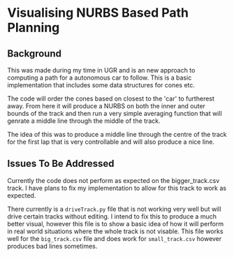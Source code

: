 # Visualising NURBS Based Path Planning

## Background
This was made during my time in UGR and is an new approach to computing a path for a autonomous car to follow. This is a basic implementation that includes some data structures for cones etc.

The code will order the cones based on closest to the 'car' to furtherest away. From here it will produce a NURBS on both the inner and outer bounds of the track and then run a very simple averaging function that will genrate a middle line through the middle of the track. 

The idea of this was to produce a middle line through the centre of the track for the first lap that is very controllable and will also produce a nice line.


## Issues To Be Addressed
Currently the code does not perform as expected on the bigger_track.csv track. I have plans to fix my implementation to allow for this track to work as expected.

There currently is a `driveTrack.py` file that is not working very well but will drive certain tracks without editing. I intend to fix this to produce a much better visual, however this file is to show a basic idea of how it will perform in real world situations where the whole track is not visable. This file works well for the `big_track.csv` file and does work for `small_track.csv` however produces bad lines sometimes.